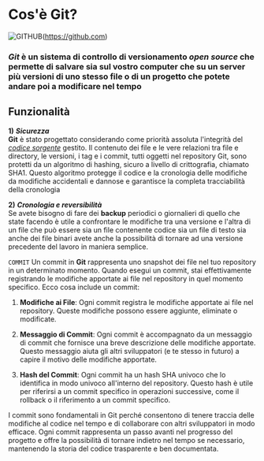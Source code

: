 <!-- @format -->

# **Cos'è Git?**

![GITHUB](https://encrypted-tbn0.gstatic.com/images?q=tbn:ANd9GcTh0iYSBsZhe42ukPlUJCKADF4t3P9iTEG-iX46Dcso&s)(https://github.com)

### **_Git_** è un sistema di controllo di **versionamento** _open source_ che permette di salvare sia sul vostro computer che su un server più versioni di uno stesso file o di un progetto che potete andare poi a modificare nel tempo

## **Funzionalità**

**1)** **_Sicurezza_**  
**Git** è stato progettato considerando come priorità assoluta l'integrità del _[codice sorgente](https://it.wikipedia.org/wiki/Codice_sorgente)_ gestito. Il contenuto dei file e le vere relazioni tra file e directory, le versioni, i tag e i commit, tutti oggetti nel repository Git, sono protetti da un algoritmo di hashing, sicuro a livello di crittografia, chiamato SHA1. Questo algoritmo protegge il codice e la cronologia delle modifiche da modifiche accidentali e dannose e garantisce la completa tracciabilità della cronologia

**2)** **_Cronologia e reversibilità_**  
Se avete bisogno di fare dei **backup** periodici o giornalieri di quello che state facendo è utile a confrontare le modifiche tra una versione e l'altra di un file che può essere sia un file contenente codice sia un file di testo sia anche dei file binari
avete anche la possibilità di tornare ad una versione precedente del lavoro in maniera semplice.

`COMMIT`
Un commit in **Git** rappresenta uno snapshot dei file nel tuo repository in un determinato momento. Quando esegui un commit, stai effettivamente registrando le modifiche apportate ai file nel repository in quel momento specifico.
Ecco cosa include un commit:

1. **Modifiche ai File**: Ogni commit registra le modifiche apportate ai file nel repository. Queste modifiche possono essere aggiunte, eliminate o modificate.

2. **Messaggio di Commit**: Ogni commit è accompagnato da un messaggio di commit che fornisce una breve descrizione delle modifiche apportate. Questo messaggio aiuta gli altri sviluppatori (e te stesso in futuro) a capire il motivo delle modifiche apportate.

3. **Hash del Commit**: Ogni commit ha un hash SHA univoco che lo identifica in modo univoco all'interno del repository. Questo hash è utile per riferirsi a un commit specifico in operazioni successive, come il rollback o il riferimento a un commit specifico.

I commit sono fondamentali in Git perché consentono di tenere traccia delle modifiche al codice nel tempo e di collaborare con altri sviluppatori in modo efficace. Ogni commit rappresenta un passo avanti nel progresso del progetto e offre la possibilità di tornare indietro nel tempo se necessario, mantenendo la storia del codice trasparente e ben documentata.
